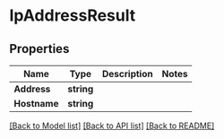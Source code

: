 # IpAddressResult

## Properties

Name | Type | Description | Notes
------------ | ------------- | ------------- | -------------
**Address** | **string** |  | 
**Hostname** | **string** |  | 

[[Back to Model list]](../README.md#documentation-for-models) [[Back to API list]](../README.md#documentation-for-api-endpoints) [[Back to README]](../README.md)



